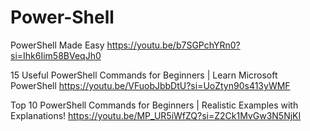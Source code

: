 # Power-Shell
PowerShell Made Easy
https://youtu.be/b7SGPchYRn0?si=Ihk6Iim58BVeqJh0

15 Useful PowerShell Commands for Beginners | Learn Microsoft PowerShell
https://youtu.be/VFuobJbbDtU?si=UoZtyn90s413yWMF

Top 10 PowerShell Commands for Beginners | Realistic Examples with Explanations!
https://youtu.be/MP_UR5iWfZQ?si=Z2Ck1MvGw3N5NjKI
